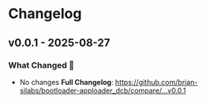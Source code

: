 # Changelog

## v0.0.1 - 2025-08-27

### What Changed 👀

* No changes
  **Full Changelog**: https://github.com/brian-silabs/bootloader-apploader_dcb/compare/...v0.0.1
